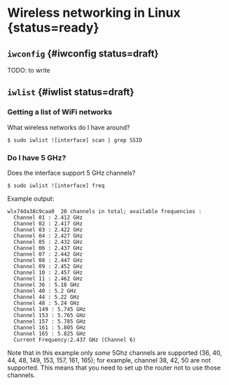 # Wireless networking in Linux {status=ready}

## `iwconfig` {#iwconfig status=draft}

TODO: to write

## `iwlist` {#iwlist status=draft}

### Getting a list of WiFi networks

What wireless networks do I have around?

    $ sudo iwlist ![interface] scan | grep SSID

### Do I have 5 GHz?

Does the interface support 5 GHz channels?

    $ sudo iwlist ![interface] freq

Example output:

    wlx74da38c9caa0  20 channels in total; available frequencies :
      Channel 01 : 2.412 GHz
      Channel 02 : 2.417 GHz
      Channel 03 : 2.422 GHz
      Channel 04 : 2.427 GHz
      Channel 05 : 2.432 GHz
      Channel 06 : 2.437 GHz
      Channel 07 : 2.442 GHz
      Channel 08 : 2.447 GHz
      Channel 09 : 2.452 GHz
      Channel 10 : 2.457 GHz
      Channel 11 : 2.462 GHz
      Channel 36 : 5.18 GHz
      Channel 40 : 5.2 GHz
      Channel 44 : 5.22 GHz
      Channel 48 : 5.24 GHz
      Channel 149 : 5.745 GHz
      Channel 153 : 5.765 GHz
      Channel 157 : 5.785 GHz
      Channel 161 : 5.805 GHz
      Channel 165 : 5.825 GHz
      Current Frequency:2.437 GHz (Channel 6)

Note that in this example only *some* 5Ghz channels are supported (36, 40, 44, 48, 149, 153, 157, 161, 165); for example, channel 38, 42, 50 are not supported.
This means that you need to set up the router not to use those channels.
